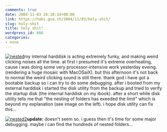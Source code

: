 ```yaml
---
comments: true
date: 2004-11-03 16:18:14+00:00
link: https://habi.gna.ch/2004/11/03/holy-shit/
slug: holy-shit
title: holy shit!
wordpress_id: 666
categories:
- none
---
```


[![nested](https://habi.gna.ch/blog/images/nested-tm.jpg)](https://habi.gna.ch/blog/images/nested.jpg)my internal harddisk is acting extremely funky, and making weird clicking noises all the time.
at first i presumed it's extreme overheating, cause i was doing some very processor-intensive work yesterday eveing. (rendering a huge mosaic with MacOSaiX). but this afternoon it's not back to normal the weird clicking sound is still there.
thank god i have got a bootable backup so i can try to do some debugging.
after i booted from my external harddisk i started the disk utility from the backup and tried to verify the startup disk (the internal harddisk on my ibook). after a short while disk utility tells me that "the nesting of folders has exeeded the limit" which is beyond my explanation (see image on the left). i hope disk utility can fix this...

[![nested2](https://habi.gna.ch/blog/images/nested2-tm.jpg)](https://habi.gna.ch/blog/images/nested2.jpg)**update:** doesn't seem so. i guess then it's time for some major debugging. maybe i can find the hundreds of nested folders...   

